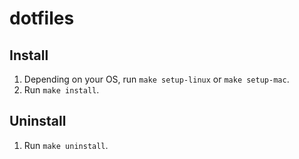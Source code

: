 # dotfiles

## Install

1. Depending on your OS, run `make setup-linux` or `make setup-mac`.
2. Run `make install`.

## Uninstall

1. Run `make uninstall`.
